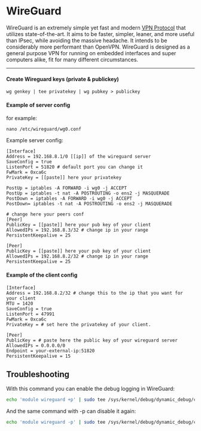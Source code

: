 # WireGuard

WireGuard is an extremely simple yet fast and modern [VPN Protocol](networking/vpn.md) that utilizes state-of-the-art. It aims to be faster, simpler, leaner, and more useful than IPsec, while avoiding the massive headache. It intends to be considerably more performant than OpenVPN. WireGuard is designed as a general purpose VPN for running on embedded interfaces and super computers alike, fit for many different circumstances.

---
#### Create Wireguard keys (private & publickey)

```
wg genkey | tee privatekey | wg pubkey > publickey
```

#### Example of server config

for example:
```
nano /etc/wireguard/wg0.conf
```

Example server config:
```
[Interface]
Address = 192.168.8.1/0 [[ip]] of the wireguard server
SaveConfig = true
ListenPort = 51820 # default port you can change it
FwMark = 0xca6c
PrivateKey = [[paste]] here your privatekey

PostUp = iptables -A FORWARD -i wg0 -j ACCEPT
PostUp = iptables -t nat -A POSTROUTING -o ens2 -j MASQUERADE
PostDown = iptables -A FORWARD -i wg0 -j ACCEPT
PostDown= iptables -t nat -A POSTROUTING -o ens2 -j MASQUERADE

# change here your peers conf
[Peer]
PublicKey = [[paste]] here your pub key of your client
AllowedIPs = 192.168.8.3/32 # change ip in your range
PersistentKeepalive = 25

[Peer]
PublicKey = [[paste]] here your pub key of your client
AllowedIPs = 192.168.8.2/32 # change ip in your range
PersistentKeepalive = 25
```

#### Example of the client config

```
[Interface]
Address = 192.168.8.2/32 # change this to the ip that you want for your client
MTU = 1420
SaveConfig = true
ListenPort = 47991
FwMark = 0xca6c
PrivateKey = # set here the privatekey of your client.

[Peer]
PublicKey = # paste here the public key of your wireguard server
AllowedIPs = 0.0.0.0/0
Endpoint = your-external-ip:51820
PersistentKeepalive = 15

```

## Troubleshooting

With this command you can enable the debug logging in WireGuard:

```bash
echo 'module wireguard +p' | sudo tee /sys/kernel/debug/dynamic_debug/control
```

And the same command with -p can disable it again:

```bash
echo 'module wireguard -p' | sudo tee /sys/kernel/debug/dynamic_debug/control
```